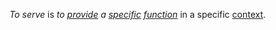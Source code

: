 *To serve* is *to [provide](https://github.com/gcassel/Modular-Organization-Terminology/blob/master/terms/provide.md) a [specific](https://github.com/gcassel/Modular-Organization-Terminology/blob/master/terms/specific.md) [function](https://github.com/gcassel/Modular-Organization-Terminology/blob/master/terms/function.md)* in a specific [context](https://github.com/gcassel/Modular-Organization-Terminology/blob/master/terms/context.md).
